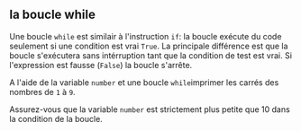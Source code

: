 ## la boucle while

Une boucle `while` est similair à l'instruction `if`: la boucle exécute du code seulement si une condition est vrai `True`.
La principale différence est que la boucle s'exécutera sans intérruption tant que la condition de test est vrai. 
Si l'expression est fausse (`False`) la boucle s'arrête.

A  l'aide de la variable `number` et une boucle `while`imprimer les carrés des nombres de `1` à `9`.


<div class='hint'>Assurez-vous que la variable <code>number</code> est strictement plus petite que 10 dans la condition de la boucle.</div>
